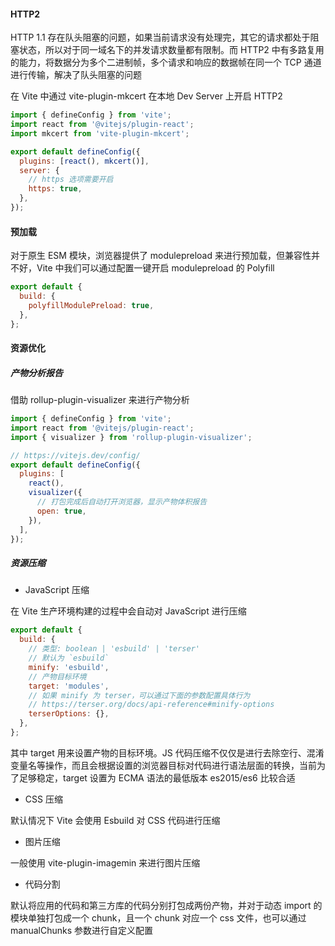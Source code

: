 #### HTTP2

HTTP 1.1 存在队头阻塞的问题，如果当前请求没有处理完，其它的请求都处于阻塞状态，所以对于同一域名下的并发请求数量都有限制。而 HTTP2 中有多路复用的能力，将数据分为多个二进制帧，多个请求和响应的数据帧在同一个 TCP 通道进行传输，解决了队头阻塞的问题

在 Vite 中通过 vite-plugin-mkcert 在本地 Dev Server 上开启 HTTP2

```js
import { defineConfig } from 'vite';
import react from '@vitejs/plugin-react';
import mkcert from 'vite-plugin-mkcert';

export default defineConfig({
  plugins: [react(), mkcert()],
  server: {
    // https 选项需要开启
    https: true,
  },
});
```

#### 预加载

对于原生 ESM 模块，浏览器提供了 modulepreload 来进行预加载，但兼容性并不好，Vite 中我们可以通过配置一键开启 modulepreload 的 Polyfill

```js
export default {
  build: {
    polyfillModulePreload: true,
  },
};
```

#### 资源优化

##### 产物分析报告

借助 rollup-plugin-visualizer 来进行产物分析

```js
import { defineConfig } from 'vite';
import react from '@vitejs/plugin-react';
import { visualizer } from 'rollup-plugin-visualizer';

// https://vitejs.dev/config/
export default defineConfig({
  plugins: [
    react(),
    visualizer({
      // 打包完成后自动打开浏览器，显示产物体积报告
      open: true,
    }),
  ],
});
```

##### 资源压缩

- JavaScript 压缩

在 Vite 生产环境构建的过程中会自动对 JavaScript 进行压缩

```js
export default {
  build: {
    // 类型: boolean | 'esbuild' | 'terser'
    // 默认为 `esbuild`
    minify: 'esbuild',
    // 产物目标环境
    target: 'modules',
    // 如果 minify 为 terser，可以通过下面的参数配置具体行为
    // https://terser.org/docs/api-reference#minify-options
    terserOptions: {},
  },
};
```

其中 target 用来设置产物的目标环境。JS 代码压缩不仅仅是进行去除空行、混淆变量名等操作，而且会根据设置的浏览器目标对代码进行语法层面的转换，当前为了足够稳定，target 设置为 ECMA 语法的最低版本 es2015/es6 比较合适

- CSS 压缩

默认情况下 Vite 会使用 Esbuild 对 CSS 代码进行压缩

- 图片压缩

一般使用 vite-plugin-imagemin 来进行图片压缩

- 代码分割

默认将应用的代码和第三方库的代码分别打包成两份产物，并对于动态 import 的模块单独打包成一个 chunk，且一个 chunk 对应一个 css 文件，也可以通过 manualChunks 参数进行自定义配置
